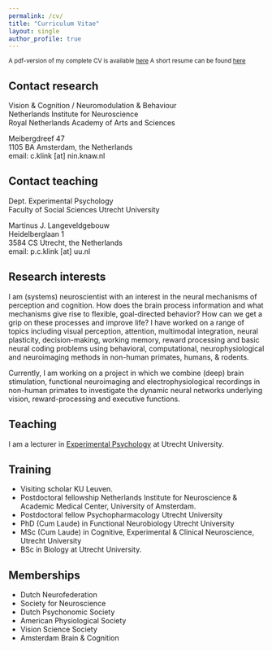```yaml
---
permalink: /cv/
title: "Curriculum Vitae"
layout: single
author_profile: true
---
```


<small>
 A pdf-version of my complete CV is available <a href="/cv/Klink_CV.pdf">here</a>         
 A short resume can be found <a href="/cv/Klink_Resume.pdf">here</a>
</small>

## Contact research
Vision & Cognition / Neuromodulation & Behaviour     
Netherlands Institute for Neuroscience       
Royal Netherlands Academy of Arts and Sciences

Meibergdreef 47      
1105 BA Amsterdam, the Netherlands       
email: c.klink [at] nin.knaw.nl       

## Contact teaching
Dept. Experimental Psychology    
Faculty of Social Sciences
Utrecht University    

Martinus J. Langeveldgebouw         
Heidelberglaan 1       
3584 CS Utrecht, the Netherlands               
email: p.c.klink [at] uu.nl        

## Research interests    
I am (systems) neuroscientist with an interest in the neural mechanisms of perception and cognition. 
How does the brain process information and what mechanisms give rise to flexible, goal-directed behavior? 
How can we get a grip on these processes and improve life? I have worked on a range of topics including visual perception, 
attention, multimodal integration, neural plasticity, decision-making, working memory, reward processing and basic neural 
coding problems using behavioral, computational, neurophysiological and neuroimaging methods in non-human primates, humans, & rodents. 

Currently, I am working on a project in which we combine (deep) brain stimulation, functional neuroimaging and electrophysiological 
recordings in non-human primates to investigate the dynamic neural networks underlying vision, reward-processing and executive functions. 

## Teaching    
I am a lecturer in [Experimental Psychology](https://www.uu.nl/en/organisation/experimental-psychology) at Utrecht University.

## Training
<ul>
 <li>Visiting scholar KU Leuven.</li>
 <li>Postdoctoral fellowship Netherlands Institute for Neuroscience & Academic Medical Center, University of Amsterdam.</li>
 <li>Postdoctoral fellow Psychopharmacology Utrecht University</li>
 <li>PhD (Cum Laude) in Functional Neurobiology Utrecht University</li>
 <li>MSc (Cum Laude) in Cognitive, Experimental & Clinical Neuroscience, Utrecht University</li>
 <li>BSc in Biology at Utrecht University.</li>
</ul>

## Memberships
<ul>
 <li>Dutch Neurofederation</li>
 <li>Society for Neuroscience</li>
 <li>Dutch Psychonomic Society</li>
 <li>American Physiological Society</li>
 <li>Vision Science Society</li>
 <li>Amsterdam Brain & Cognition</li>
</ul>
 
